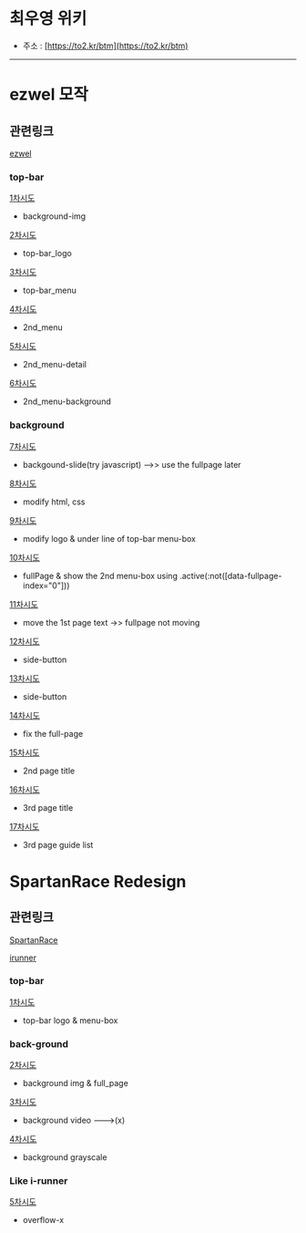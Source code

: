 # 최우영 위키
- 주소 : [https://to2.kr/btm](https://to2.kr/btm)

---

# ezwel 모작

## 관련링크
[ezwel](http://www.ezwel.com/renew/main.ez)

### top-bar
[1차시도](https://codepen.io/woooyoung/pen/ExPejOB)
- background-img

[2차시도](https://codepen.io/woooyoung/pen/zYrJGXg)
- top-bar_logo

[3차시도](https://codepen.io/woooyoung/pen/GRoXpry)
- top-bar_menu

[4차시도](https://codepen.io/woooyoung/pen/KKVGaEL)
- 2nd_menu

[5차시도](https://codepen.io/woooyoung/pen/GRoYmNR)
- 2nd_menu-detail

[6차시도](https://codepen.io/woooyoung/pen/qBbGjMo)
- 2nd_menu-background

### background
[7차시도](https://codepen.io/woooyoung/pen/jOWjzMR)
- backgound-slide(try javascript) -->> use the fullpage later

[8차시도](https://codepen.io/woooyoung/pen/ExKYMZB)
- modify html, css

[9차시도](https://codepen.io/woooyoung/pen/QWNwaxP)
- modify logo & under line of top-bar menu-box

[10차시도](https://codepen.io/woooyoung/pen/gOrbvPZ)
- fullPage & show the 2nd menu-box using .active(:not([data-fullpage-index="0"]))

[11차시도](https://codepen.io/woooyoung/pen/poyjyYy)
- move the 1st page text ->> fullpage not moving

[12차시도](https://codepen.io/woooyoung/pen/QWNypyg)
- side-button

[13차시도](https://codepen.io/woooyoung/pen/wvGMJzg)
- side-button

[14차시도](https://codepen.io/woooyoung/pen/JjXGWNq)
- fix the full-page

[15차시도](https://codepen.io/woooyoung/pen/WNwrpVy)
- 2nd page title

[16차시도](https://codepen.io/woooyoung/pen/oNxbWjz)
- 3rd page title

[17차시도](https://codepen.io/woooyoung/pen/gOrPWmv)
- 3rd page guide list

# SpartanRace Redesign

## 관련링크
[SpartanRace](https://www.spartanrace.kr/ko)

[irunner](http://www.irunner.co.kr/)

### top-bar
[1차시도](https://codepen.io/woooyoung/pen/gOrMjQQ)
- top-bar logo & menu-box

### back-ground
[2차시도](https://codepen.io/woooyoung/pen/KKzggmM)
- background img & full_page

[3차시도](https://codepen.io/woooyoung/pen/vYGXydG)
- background video --->(x)

[4차시도](https://codepen.io/woooyoung/pen/WNwRJoP)
- background grayscale

### Like i-runner
[5차시도](https://codepen.io/woooyoung/pen/MWypKyd)
- overflow-x